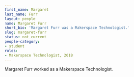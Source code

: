 ```yaml
---
first_name: Margaret
last_name: Furr
layout: people
name: Margaret Furr
short_bio: 'Margaret Furr was a Makerspace Technologist.'
slug: margaret-furr
status: not_current
people-category:
- student
roles:
- Makerspace Technologist, 2018
---
```

Margaret Furr worked as a Makerspace Technologist.
